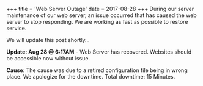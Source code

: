 +++
title = 'Web Server Outage'
date = 2017-08-28
+++
During our server maintenance of our web server, an issue occurred that has caused the web server to stop responding. We are working as fast as possible to restore service.

We will update this post shortly…

**Update: Aug 28 @ 6:17AM** - Web Server has recovered. Websites should be accessible now without issue.

**Cause**: The cause was due to a retired configuration file being in wrong place. We apologize for the downtime. Total downtime: 15 Minutes.

